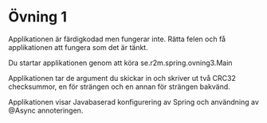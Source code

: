Övning 1
========

Applikationen är färdigkodad men fungerar inte. Rätta felen och få applikationen att fungera som det är tänkt.

Du startar applikationen genom att köra se.r2m.spring.ovning3.Main

Applikationen tar de argument du skickar in och skriver ut två CRC32 checksummor, en för strängen och en annan för strängen bakvänd.

Applikationen visar Javabaserad konfigurering av Spring och användning av @Async annoteringen.
